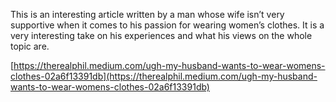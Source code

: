 This is an interesting article written by a man whose wife isn’t very supportive when it comes to his passion for wearing women’s clothes. It is a very interesting take on his experiences and what his views on the whole topic are.

[https://therealphil.medium.com/ugh-my-husband-wants-to-wear-womens-clothes-02a6f13391db](https://therealphil.medium.com/ugh-my-husband-wants-to-wear-womens-clothes-02a6f13391db)